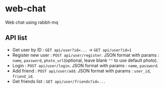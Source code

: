 # web-chat
Web chat using rabbit-mq

## API list
 - Get user by ID : `GET api/user?id=...` -> `GET api/user?id=1`
 - Register new user : `POST api/user/register`. JSON format with params : `name`, `password`, `photo_url`(optional, leave blank `""` to use default photo).
 - Login : `POST api/user/login`. JSON format with params : `name`, `password`.
 - Add friend : `POST api/user/add`. JSON format with params : `user_id`, `friend_id`.
 - Get friends list : `GET api/user/friends?id=...` 